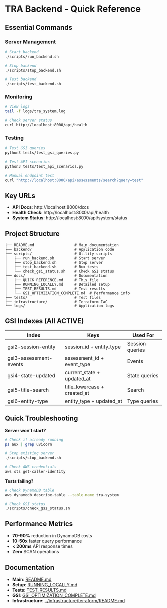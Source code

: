 # TRA Backend - Quick Reference

## Essential Commands

### Server Management

```bash
# Start backend
./scripts/run_backend.sh

# Stop backend
./scripts/stop_backend.sh

# Test backend
./scripts/test_backend.sh
```

### Monitoring

```bash
# View logs
tail -f logs/tra_system.log

# Check server status
curl http://localhost:8000/api/health
```

### Testing

```bash
# Test GSI queries
python3 tests/test_gsi_queries.py

# Test API scenarios
python3 tests/test_api_scenarios.py

# Manual endpoint test
curl "http://localhost:8000/api/assessments/search?query=test"
```

## Key URLs

- **API Docs**: http://localhost:8000/docs
- **Health Check**: http://localhost:8000/api/health
- **System Status**: http://localhost:8000/api/system/status

## Project Structure

```
├── README.md                  # Main documentation
├── backend/                   # Application code
├── scripts/                   # Utility scripts
│   ├── run_backend.sh         # Start server
│   ├── stop_backend.sh        # Stop server
│   ├── test_backend.sh        # Run tests
│   └── check_gsi_status.sh    # Check GSI status
├── docs/                      # Documentation
│   ├── QUICK_REFERENCE.md     # This file
│   ├── RUNNING_LOCALLY.md     # Detailed setup
│   ├── TEST_RESULTS.md        # Test results
│   └── GSI_OPTIMIZATION_COMPLETE.md  # Performance info
├── tests/                     # Test files
├── infrastructure/            # Terraform IaC
└── logs/                      # Application logs
```

## GSI Indexes (All ACTIVE)

| Index | Keys | Used For |
|-------|------|----------|
| gsi2-session-entity | session_id + entity_type | Session queries |
| gsi3-assessment-events | assessment_id + event_type | Events |
| gsi4-state-updated | current_state + updated_at | State queries |
| gsi5-title-search | title_lowercase + created_at | Search |
| gsi6-entity-type | entity_type + updated_at | Type queries |

## Quick Troubleshooting

**Server won't start?**
```bash
# Check if already running
ps aux | grep uvicorn

# Stop existing server
./scripts/stop_backend.sh

# Check AWS credentials
aws sts get-caller-identity
```

**Tests failing?**
```bash
# Check DynamoDB table
aws dynamodb describe-table --table-name tra-system

# Check GSI status
./scripts/check_gsi_status.sh
```

## Performance Metrics

- **70-90%** reduction in DynamoDB costs
- **10-50x** faster query performance
- **< 200ms** API response times
- **Zero** SCAN operations

## Documentation

- **Main**: [README.md](../README.md)
- **Setup**: [RUNNING_LOCALLY.md](RUNNING_LOCALLY.md)
- **Tests**: [TEST_RESULTS.md](TEST_RESULTS.md)
- **GSI**: [GSI_OPTIMIZATION_COMPLETE.md](GSI_OPTIMIZATION_COMPLETE.md)
- **Infrastructure**: [../infrastructure/terraform/README.md](../infrastructure/terraform/README.md)
